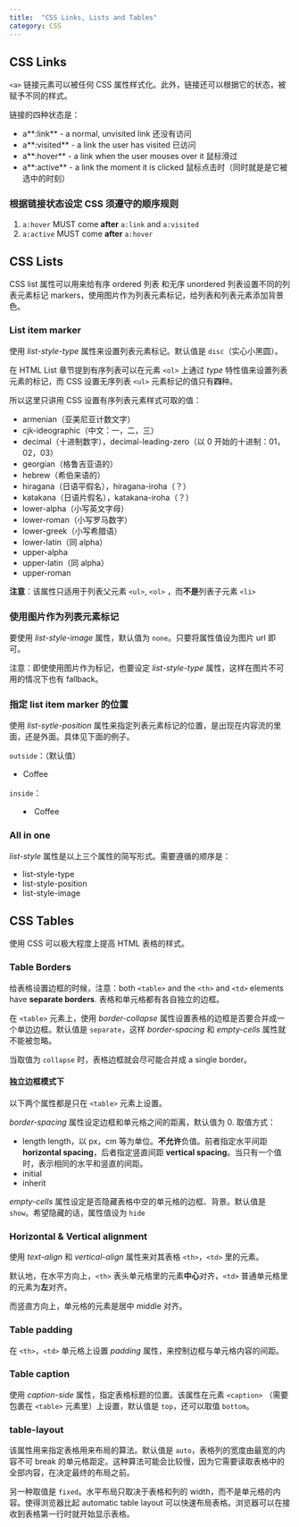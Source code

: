 ```yaml
---
title:  "CSS Links, Lists and Tables"
category: CSS
---
```

## CSS Links

`<a>` 链接元素可以被任何 CSS 属性样式化。此外，链接还可以根据它的状态，被赋予不同的样式。

链接的四种状态是：

+ a**:link** - a normal, unvisited link 还没有访问
+ a**:visited** - a link the user has visited 已访问
+ a**:hover** - a link when the user mouses over it 鼠标滑过
+ a**:active** - a link the moment it is clicked 鼠标点击时（同时就是是它被选中的时刻）

<!--more-->

### 根据链接状态设定 CSS 须遵守的顺序规则

1. `a:hover` MUST come **after** `a:link` and `a:visited`
2. `a:active` MUST come **after** `a:hover`

## CSS Lists

CSS list 属性可以用来给有序 ordered 列表 和无序 unordered 列表设置不同的列表元素标记 markers，使用图片作为列表元素标记，给列表和列表元素添加背景色。

### List item marker

使用 _list-style-type_ 属性来设置列表元素标记。默认值是 `disc`（实心小黑圆）。

在 HTML List 章节提到有序列表可以在元素 `<ol>` 上通过 _type_ 特性值来设置列表元素的标记，而 CSS 设置无序列表 `<ul>` 元素标记的值只有**四**种。

所以这里只讲用 CSS 设置有序列表元素样式可取的值：

+ armenian（亚美尼亚计数文字）
+ cjk-ideographic（中文：一，二，三）
+ decimal（十进制数字），decimal-leading-zero（以 0 开始的十进制：01，02，03）
+ georgian（格鲁吉亚语的）
+ hebrew（希伯来语的）
+ hiragana（日语平假名），hiragana-iroha（？）
+ katakana（日语片假名），katakana-iroha（？）
+ lower-alpha（小写英文字母）
+ lower-roman（小写罗马数字）
+ lower-greek（小写希腊语）
+ lower-latin（同 alpha）
+ upper-alpha
+ upper-latin（同 alpha）
+ upper-roman

**注意**：<span class="blue-text">该属性只适用于列表父元素 `<ul>`, `<ol>` ，而**不是**列表子元素 `<li>`</span>

### 使用图片作为列表元素标记

要使用 _list-style-image_ 属性，默认值为 `none`。只要将属性值设为图片 url 即可。

注意：即使使用图片作为标记，也要设定 _list-style-type_ 属性，这样在图片不可用的情况下也有 fallback。

### 指定 list item marker 的位置

使用 _list-sytle-position_ 属性来指定列表元素标记的位置，是出现在内容流的里面，还是外面。具体见下面的例子。

`outside`：（默认值）

<ul style="list-style-position:outside; width:205.5px">
<li style="border:1px solid rgb(255,255,255)">Coffee</li>
</ul>

`inside`：

<ul style="list-style-position:inside; width:205.5px">
<li style="border:1px solid rgb(255,255,255)">Coffee</li>
</ul>

### All in one

_list-style_ 属性是以上三个属性的简写形式。需要遵循的顺序是：

+ list-style-type
+ list-style-position
+ list-style-image

## CSS Tables

使用 CSS 可以极大程度上提高 HTML 表格的样式。

### Table Borders

给表格设置边框的时候，注意：both `<table>` and the `<th>` and `<td>` elements have **separate borders**. 表格和单元格都有各自独立的边框。

在 `<table>` 元素上，使用 _border-collapse_ 属性设置表格的边框是否要合并成一个单边边框。默认值是 `separate`，这样 _border-spacing_ 和 _empty-cells_ 属性就不能被忽略。

当取值为 `collapse` 时，表格边框就会尽可能合并成 a single border。

#### 独立边框模式下

以下两个属性都是只在 `<table>` 元素上设置。

_border-spacing_ 属性设定边框和单元格之间的距离，默认值为 0. 取值方式：

+ length length，以 px，cm 等为单位。**不允许**负值。前者指定水平间距 **horizontal spacing**，后者指定竖直间距 **vertical spacing**。当只有一个值时，表示相同的水平和竖直的间距。
+ initial
+ inherit

_empty-cells_ 属性设定是否隐藏表格中空的单元格的边框、背景。默认值是 `show`。希望隐藏的话，属性值设为 `hide`

### Horizontal & Vertical alignment

使用 _text-align_ 和 _vertical-align_ 属性来对其表格 `<th>`，`<td>` 里的元素。

默认地，在水平方向上，`<th>` 表头单元格里的元素**中心**对齐，`<td>` 普通单元格里的元素为**左**对齐。

而竖直方向上，单元格的元素是居中 middle 对齐。

### Table padding

在 `<th>`，`<td>` 单元格上设置 _padding_ 属性，来控制边框与单元格内容的间距。

### Table caption

使用 _caption-side_ 属性，指定表格标题的位置。该属性在元素 `<caption>` （需要包裹在 `<table>` 元素里）上设置，默认值是 `top`，还可以取值 `bottom`。

### table-layout

该属性用来指定表格用来布局的算法。默认值是 `auto`，表格列的宽度由最宽的内容不可 break 的单元格距定。这种算法可能会比较慢，因为它需要读取表格中的全部内容，在决定最终的布局之前。

另一种取值是 `fixed`。水平布局只取决于表格和列的 width，而不是单元格的内容。使得浏览器比起 automatic table layout 可以快速布局表格。浏览器可以在接收到表格第一行时就开始显示表格。
